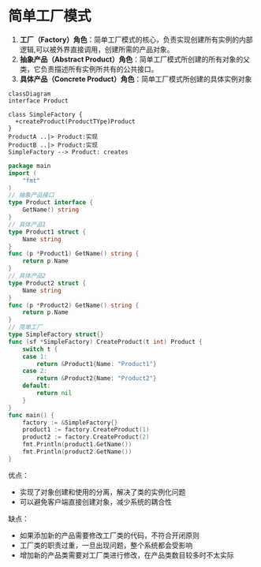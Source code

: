 # 简单工厂模式

1. **工厂（Factory）角色**：简单工厂模式的核心，负责实现创建所有实例的内部逻辑,可以被外界直接调用，创建所需的产品对象。
2. **抽象产品（Abstract Product）角色**：简单工厂模式所创建的所有对象的父类，它负责描述所有实例所共有的公共接口。
3. **具体产品（Concrete Product）角色**：简单工厂模式所创建的具体实例对象            



```mermaid
classDiagram
interface Product

class SimpleFactory {
  +createProduct(ProductTYpe)Product
}
ProductA ..|> Product:实现
ProductB ..|> Product:实现
SimpleFactory --> Product: creates

```



```go
package main
import (
    "fmt"
)
// 抽象产品接口
type Product interface {
    GetName() string
}
// 具体产品1
type Product1 struct {
    Name string
}
func (p *Product1) GetName() string {
    return p.Name
}
// 具体产品2
type Product2 struct {
    Name string
}
func (p *Product2) GetName() string {
    return p.Name
}
// 简单工厂
type SimpleFactory struct{}
func (sf *SimpleFactory) CreateProduct(t int) Product {
    switch t {
    case 1:
        return &Product1{Name: "Product1"}
    case 2:
        return &Product2{Name: "Product2"}
    default:
        return nil
    }
}
func main() {
    factory := &SimpleFactory{}
    product1 := factory.CreateProduct(1)
    product2 := factory.CreateProduct(2)
    fmt.Println(product1.GetName())
    fmt.Println(product2.GetName())
}
```

优点：

- 实现了对象创建和使用的分离，解决了类的实例化问题
- 可以避免客户端直接创建对象，减少系统的耦合性

缺点：

- 如果添加新的产品需要修改工厂类的代码，不符合开闭原则
- 工厂类的职责过重，一旦出现问题，整个系统都会受影响
- 增加新的产品类需要对工厂类进行修改，在产品类数目较多时不太实际

